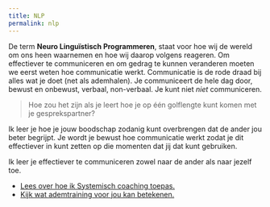 ```yaml
---
title: NLP
permalink: nlp
---
```


De term **Neuro Linguïstisch Programmeren**, staat voor hoe wij de wereld om ons heen waarnemen en hoe wij daarop volgens reageren. Om effectiever te communiceren en om gedrag te kunnen veranderen moeten we eerst weten hoe communicatie werkt.
Communicatie is de rode draad bij alles wat je doet (net als ademhalen). Je communiceert de hele dag door, bewust en onbewust, verbaal, non-verbaal. Je kunt niet _niet_ communiceren.

>Hoe zou het zijn als je leert hoe je op één golflengte kunt komen met je gesprekspartner?

Ik leer je hoe je jouw boodschap zodanig kunt overbrengen dat de ander jou beter begrijpt. Je wordt je bewust hoe communicatie werkt zodat je dit effectiever in kunt zetten op die momenten dat jij dat kunt gebruiken.

Ik leer je effectiever te communiceren zowel naar de ander als naar jezelf toe.

<ul class="call-to-action">
  <li><a href="/systemisch-coaching">Lees over hoe ik Systemisch coaching toepas.</a></li>
  <li><a href="/ademtraining">Kijk wat ademtraining voor jou kan betekenen.</a></li>
</ul>
